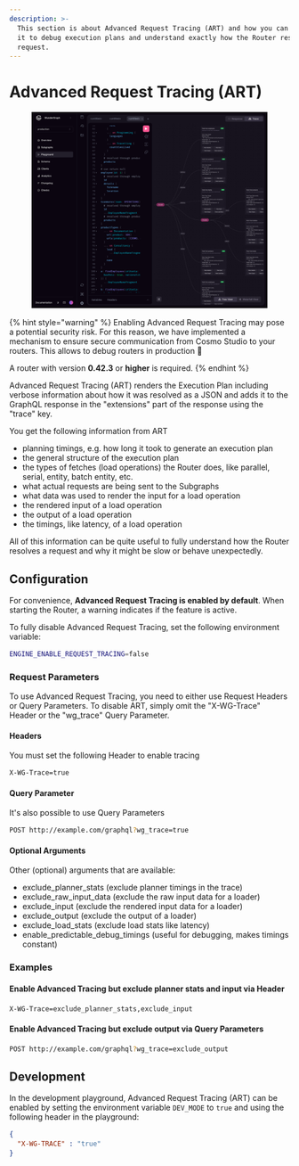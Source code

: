 ```yaml
---
description: >-
  This section is about Advanced Request Tracing (ART) and how you can leverage
  it to debug execution plans and understand exactly how the Router resolves a
  request.
---
```


# Advanced Request Tracing (ART)

<div align="center" data-full-width="false">

<figure><img src="../.gitbook/assets/treeview (1).png" alt="" width="563"><figcaption></figcaption></figure>

</div>

{% hint style="warning" %}
Enabling Advanced Request Tracing may pose a potential security risk. For this reason, we have implemented a mechanism to ensure secure communication from Cosmo Studio to your routers. This allows to debug routers in production :tada:&#x20;

A router with version **0.42.3** or **higher** is required.
{% endhint %}

Advanced Request Tracing (ART) renders the Execution Plan including verbose information about how it was resolved as a JSON and adds it to the GraphQL response in the "extensions" part of the response using the "trace" key.

You get the following information from ART

* planning timings, e.g. how long it took to generate an execution plan
* the general structure of the execution plan
* the types of fetches (load operations) the Router does, like parallel, serial, entity, batch entity, etc.
* what actual requests are being sent to the Subgraphs
* what data was used to render the input for a load operation
* the rendered input of a load operation
* the output of a load operation
* the timings, like latency, of a load operation

All of this information can be quite useful to fully understand how the Router resolves a request and why it might be slow or behave unexpectedly.

## Configuration

For convenience, **Advanced Request Tracing is enabled by default**. When starting the Router, a warning indicates if the feature is active.

To fully disable Advanced Request Tracing, set the following environment variable:

```bash
ENGINE_ENABLE_REQUEST_TRACING=false
```

### Request Parameters

To use Advanced Request Tracing, you need to either use Request Headers or Query Parameters. To disable ART, simply omit the "X-WG-Trace" Header or the "wg\_trace" Query Parameter.

#### Headers

You must set the following Header to enable tracing

```bash
X-WG-Trace=true
```

#### Query Parameter

It's also possible to use Query Parameters

```bash
POST http://example.com/graphql?wg_trace=true
```

#### Optional Arguments

Other (optional) arguments that are available:

* exclude\_planner\_stats (exclude planner timings in the trace)
* exclude\_raw\_input\_data (exclude the raw input data for a loader)
* exclude\_input (exclude the rendered input data for a loader)
* exclude\_output (exclude the output of a loader)
* exclude\_load\_stats (exclude load stats like latency)
* enable\_predictable\_debug\_timings (useful for debugging, makes timings constant)

### Examples

#### Enable Advanced Tracing but exclude planner stats and input via Header

```bash
X-WG-Trace=exclude_planner_stats,exclude_input
```

#### Enable Advanced Tracing but exclude output via Query Parameters

```bash
POST http://example.com/graphql?wg_trace=exclude_output
```

## Development

In the development playground, Advanced Request Tracing (ART) can be enabled by setting the environment variable `DEV_MODE` to `true` and using the following header in the playground:

```json
{
  "X-WG-TRACE" : "true"
}
```
